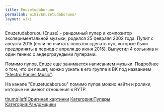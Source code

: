 ```yaml
---
title: Enuzetudaboruou
permalink: wiki/Enuzetudaboruou/
layout: wiki
---
```


Enuzetudaboruou (Enuze) - рандомный пупер и композитор экспериментальной
музыки, родился 25 февраля 2002 года. Пупит с августа 2015 (если не
считать попыток сделать пуп, которые были предприняты в период с апреля
до июня 2015). Выпустил 4 сольника и один теннис с андерграундыми
пуперами.

Помимо пупов, Enuze еще занимается написанием музыки. Подробнее о том,
что он пишет, можно узнать в его группе в ВК под названием ["Electro
Ponies Music"](https://vk.com/club120439845).

На канале "Enuzetudaboruou" помимо пупов можно найти и ролики, которые
не имеют отношения к RYTP.

[thumb\|left\|Оригинал картинки](Файл:15328_eightbit2.jpg "wikilink")
[Категория:Пуперы](Категория:Пуперы "wikilink")
[Категория:Рандомщики](Категория:Рандомщики "wikilink")
